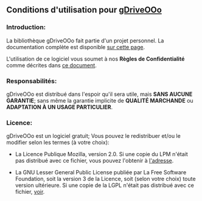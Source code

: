 ## Conditions d'utilisation pour [gDriveOOo](https://github.com/prrvchr/gDriveOOo)


### Introduction:

La bibliothèque gDriveOOo fait partie d'un projet personnel.
La documentation complète est disponible [sur cette page](https://prrvchr.github.io/gDriveOOo).

L'utilisation de ce logiciel vous soumet à nos **Règles de Confidentialité** comme décrites dans [ce document](https://prrvchr.github.io/gDriveOOo/gDriveOOo/registration/PrivacyPolicy_fr).


### Responsabilités:

gDriveOOo est distribué dans l'espoir qu'il sera utile, mais **SANS AUCUNE GARANTIE**; sans même la garantie implicite de **QUALITÉ MARCHANDE** ou **ADAPTATION À UN USAGE PARTICULIER**.


### Licence:

gDriveOOo est un logiciel gratuit; Vous pouvez le redistribuer et/ou le modifier selon les termes (à votre choix):

- La Licence Publique Mozilla, version 2.0. Si une copie du LPM n'était pas distribué avec ce fichier, vous pouvez l'obtenir à [l'adresse](http://mozilla.org/MPL/2.0/).

- La GNU Lesser General Public License publiée par La Free Software Foundation, soit la version 3 de la Licence, soit (selon votre choix) toute version ultérieure. Si une copie de la LGPL n'était pas distribué avec ce fichier, [voir](http://www.gnu.org/licenses/).
